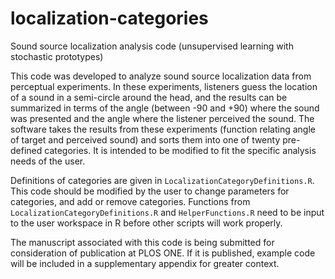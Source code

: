 # localization-categories
Sound source localization analysis code (unsupervised learning with stochastic prototypes)

This code was developed to analyze sound source localization data from perceptual experiments. In these experiments, listeners guess the location of a sound in a semi-circle around the head, and the results can be summarized in terms of the angle (between -90 and +90) where the sound was presented and the angle where the listener perceived the sound. The software takes the results from these experiments (function relating angle of target and perceived sound) and sorts them into one of twenty pre-defined categories. It is intended to be modified to fit the specific analysis needs of the user. 

Definitions of categories are given in `LocalizationCategoryDefinitions.R`. This code should be modified by the user to change parameters for categories, and add or remove categories. Functions from `LocalizationCategoryDefinitions.R` and `HelperFunctions.R` need to be input to the user workspace in R before other scripts will work properly.

The manuscript associated with this code is being submitted for consideration of publication at PLOS ONE. If it is published, example code will be included in a supplementary appendix for greater context.
